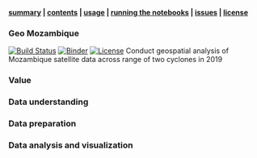 **[summary](#summary) | [contents](#contents) | [usage](#usage) | [running the notebooks](#running-the-notebooks) | [issues](#issues) | [license](#license)**

### Geo Mozambique

[![Build Status](https://travis-ci.org/glmack/geo_mozambique.svg?branch=master)](https://travis-ci.org/glmack/geo_mozambique.svg?branch=master)
[![Binder](https://mybinder.org/badge_logo.svg)](https://mybinder.org/v2/gh/glmack/geo_mozambique/master)
[![License](https://img.shields.io/badge/License-BSD%203--Clause-blue.svg)](https://opensource.org/licenses/BSD-3-Clause)
Conduct geospatial analysis of Mozambique satellite data across range of two cyclones in 2019

### Value


### Data understanding


### Data preparation


### Data analysis and visualization


